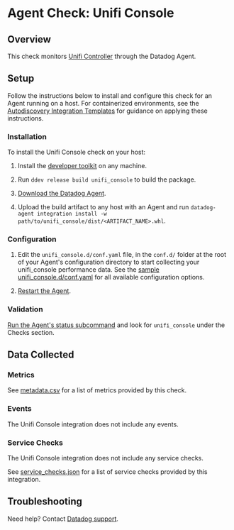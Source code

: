 # Agent Check: Unifi Console

## Overview

This check monitors [Unifi Controller][1] through the Datadog Agent.

## Setup

Follow the instructions below to install and configure this check for an Agent running on a host. For containerized environments, see the [Autodiscovery Integration Templates][3] for guidance on applying these instructions.

### Installation

To install the Unifi Console check on your host:


1. Install the [developer toolkit](https://docs.datadoghq.com/developers/integrations/new_check_howto/#developer-toolkit)
 on any machine.

2. Run `ddev release build unifi_console` to build the package.

3. [Download the Datadog Agent][2].

4. Upload the build artifact to any host with an Agent and
 run `datadog-agent integration install -w
 path/to/unifi_console/dist/<ARTIFACT_NAME>.whl`.

### Configuration

1. Edit the `unifi_console.d/conf.yaml` file, in the `conf.d/` folder at the root of your Agent's configuration directory to start collecting your unifi_console performance data. See the [sample unifi_console.d/conf.yaml][4] for all available configuration options.

2. [Restart the Agent][5].

### Validation

[Run the Agent's status subcommand][6] and look for `unifi_console` under the Checks section.

## Data Collected

### Metrics

See [metadata.csv][7] for a list of metrics provided by this check.

### Events

The Unifi Console integration does not include any events.

### Service Checks

The Unifi Console integration does not include any service checks.

See [service_checks.json][8] for a list of service checks provided by this integration.

## Troubleshooting

Need help? Contact [Datadog support][9].


[1]: https://ui.com/consoles
[2]: https://app.datadoghq.com/account/settings#agent
[3]: https://docs.datadoghq.com/agent/kubernetes/integrations/
[4]: https://github.com/DataDog/integrations-core/blob/master/unifi_console/datadog_checks/unifi_console/data/conf.yaml.example
[5]: https://docs.datadoghq.com/agent/guide/agent-commands/#start-stop-and-restart-the-agent
[6]: https://docs.datadoghq.com/agent/guide/agent-commands/#agent-status-and-information
[7]: https://github.com/DataDog/integrations-core/blob/master/unifi_console/metadata.csv
[8]: https://github.com/DataDog/integrations-core/blob/master/unifi_console/assets/service_checks.json
[9]: https://docs.datadoghq.com/help/
